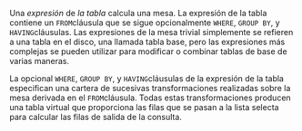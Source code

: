 Una *expresión* de *la tabla* calcula una mesa. La expresión de la tabla contiene un  `FROM`cláusula que se sigue opcionalmente `WHERE`, `GROUP BY`, y  `HAVING`cláusulas. Las expresiones de la mesa trivial simplemente se refieren a una tabla  en el disco, una llamada tabla base, pero las expresiones más complejas  se pueden utilizar para modificar o combinar tablas de base de varias  maneras.

La opcional `WHERE`, `GROUP BY`, y  `HAVING`cláusulas de la expresión de la tabla especifican una cartera de sucesivas  transformaciones realizadas sobre la mesa derivada en el  `FROM`cláusula. Todas estas transformaciones producen una tabla virtual que proporciona las filas que se pasan a la lista selecta para calcular las filas de  salida de la consulta.